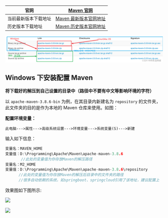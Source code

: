 
| 官网         | [Maven 官网]( https://maven.apache.org/ "Maven 官网")                                  |
| ---------- | ---------------------------------------------------------------------------------- |
| 当前最新版本下载地址 | [Maven 最新版本官网地址]( https://maven.apache.org/download.cgi "Maven 最新版本官网地址")          |
| 历史版本下载地址   | [Maven 历史版本官网地址]( https://archive.apache.org/dist/maven/maven-3/ "Maven 历史版本官网地址") |

![](配置Maven/Maven下载.png)

## Windows 下安装配置 Maven

**将下载好的解压到自己设置的目录中（路径中不要有中文等影响环境的字符）**

以 `apache-maven-3.8.6-bin` 为例，在其目录内新建名为 `repository`  的文件夹，此文件夹的目的是作为本地的 Maven 仓库来使用。如图：

**配置环境变量：**

```
此电脑--->属性--->高级系统设置--->环境变量--->系统变量(S)--->新建
```

输入如下信息：

```cpp
变量名：MAVEN_HOME
变量值：D:\Programming\Apache\Maven\apache-maven-3.8.6
       //此处的变量值为你存放Maven的解压路径 
变量名：M2_HOME 
变量值：D:\Programming\Apache\Maven\apache-maven-3.8.6\repository
      //此处的变量值为你存放Maven的解压后目录中的文件夹的路径
      //很多自动依赖的系统，如springboot、springcloud引用了该地址，建议配置上
```

效果图如下图所示: 

![](配置Maven/image-20240907135912114.png)



![](https://i-blog.csdnimg.cn/blog_migrate/bd5b0b341a4df215288cf5eb3293f979.png)